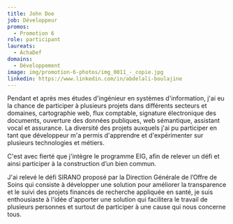 ```yaml
---
title: John Doe
job: Développeur
promos:
  - Promotion 6
role: participant
laureats:
  - AchaDef
domains:
  - Développement
image: img/promotion-6-photos/img_0011_-_copie.jpg
linkedin: https://www.linkedin.com/in/abdelali-boulajine
---
```


Pendant et après mes études d'ingénieur en systèmes d'information, j'ai eu la chance de participer à plusieurs projets dans différents secteurs et domaines, cartographie web, flux comptable, signature électronique des documents, ouverture des données publiques, web sémantique, assistant vocal et  assurance. La diversité des projets auxquels j'ai pu participer en tant que développeur m'a permis d'apprendre et d'expérimenter sur plusieurs technologies et métiers.

C'est avec fierté que j'intègre le programme EIG, afin de relever un défi et ainsi participer à la construction d’un bien commun.

J'ai relevé le défi SIRANO proposé par la Direction Générale de l’Offre de Soins qui consiste à développer une solution pour améliorer la transparence et le suivi des projets financés de recherche appliquée en santé, je suis enthousiaste à l'idée d'apporter une solution qui facilitera le travail de plusieurs personnes et surtout de participer à une cause qui nous concerne tous.
